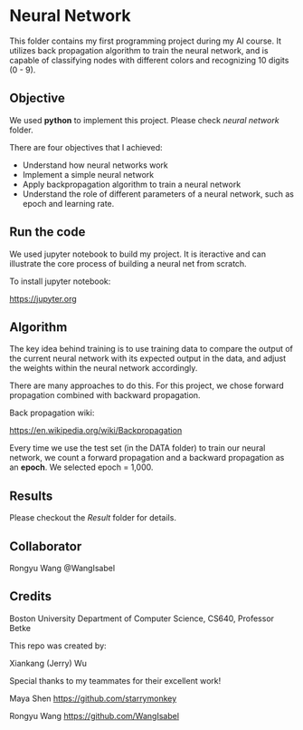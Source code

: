 # Neural Network

This folder contains my first programming project during my AI course. It utilizes back propagation algorithm to train the neural network, and is capable of  classifying nodes with different colors and recognizing 10 digits (0 - 9).

## Objective

We used **python** to implement this project. Please check *neural network* folder. 

There are four objectives that I achieved:

- Understand how neural networks work 
- Implement a simple neural network 
- Apply backpropagation algorithm to train a neural network 
- Understand the role of different parameters of a neural network, such as epoch and learning rate.

## Run the code

We used jupyter notebook to build my project. It is iteractive and can illustrate the core process of building a neural net from scratch.

To install jupyter notebook: 

https://jupyter.org

## Algorithm

The key idea behind training is to use training data to compare the output of the current neural network with its expected output in the data, and adjust the weights within the neural network accordingly. 

There are many approaches to do this. For this project, we chose forward propagation combined with backward propagation.

Back propagation wiki: 

https://en.wikipedia.org/wiki/Backpropagation

Every time we use the test set (in the DATA folder) to train our neural network, we count a forward propagation and a backward propagation as an **epoch**. We selected epoch = 1,000.

## Results

Please checkout the *Result* folder for details.

## Collaborator

Rongyu Wang @WangIsabel

## Credits

Boston University Department of Computer Science, CS640, Professor Betke

This repo was created by:

Xiankang (Jerry) Wu

Special thanks to my teammates for their excellent work! 

Maya Shen https://github.com/starrymonkey

Rongyu Wang https://github.com/WangIsabel